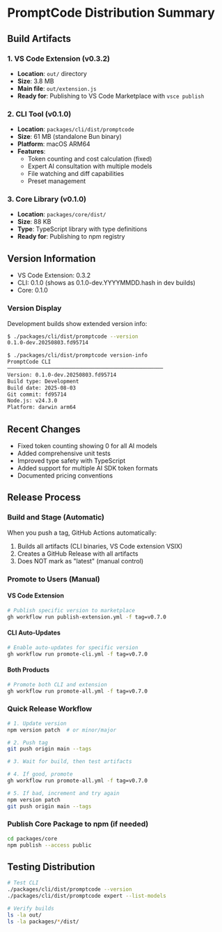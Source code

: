 # PromptCode Distribution Summary

## Build Artifacts

### 1. VS Code Extension (v0.3.2)
- **Location**: `out/` directory
- **Size**: 3.8 MB
- **Main file**: `out/extension.js`
- **Ready for**: Publishing to VS Code Marketplace with `vsce publish`

### 2. CLI Tool (v0.1.0)
- **Location**: `packages/cli/dist/promptcode`
- **Size**: 61 MB (standalone Bun binary)
- **Platform**: macOS ARM64
- **Features**: 
  - Token counting and cost calculation (fixed)
  - Expert AI consultation with multiple models
  - File watching and diff capabilities
  - Preset management

### 3. Core Library (v0.1.0)
- **Location**: `packages/core/dist/`
- **Size**: 88 KB
- **Type**: TypeScript library with type definitions
- **Ready for**: Publishing to npm registry

## Version Information
- VS Code Extension: 0.3.2
- CLI: 0.1.0 (shows as 0.1.0-dev.YYYYMMDD.hash in dev builds)
- Core: 0.1.0

### Version Display
Development builds show extended version info:
```bash
$ ./packages/cli/dist/promptcode --version
0.1.0-dev.20250803.fd95714

$ ./packages/cli/dist/promptcode version-info
PromptCode CLI
──────────────────────────────────────────────────
Version: 0.1.0-dev.20250803.fd95714
Build type: Development
Build date: 2025-08-03
Git commit: fd95714
Node.js: v24.3.0
Platform: darwin arm64
```

## Recent Changes
- Fixed token counting showing 0 for all AI models
- Added comprehensive unit tests
- Improved type safety with TypeScript
- Added support for multiple AI SDK token formats
- Documented pricing conventions

## Release Process

### Build and Stage (Automatic)
When you push a tag, GitHub Actions automatically:
1. Builds all artifacts (CLI binaries, VS Code extension VSIX)
2. Creates a GitHub Release with all artifacts
3. Does NOT mark as "latest" (manual control)

### Promote to Users (Manual)

#### VS Code Extension
```bash
# Publish specific version to marketplace
gh workflow run publish-extension.yml -f tag=v0.7.0
```

#### CLI Auto-Updates
```bash
# Enable auto-updates for specific version
gh workflow run promote-cli.yml -f tag=v0.7.0
```

#### Both Products
```bash
# Promote both CLI and extension
gh workflow run promote-all.yml -f tag=v0.7.0
```

### Quick Release Workflow
```bash
# 1. Update version
npm version patch  # or minor/major

# 2. Push tag
git push origin main --tags

# 3. Wait for build, then test artifacts

# 4. If good, promote
gh workflow run promote-all.yml -f tag=v0.7.0

# 5. If bad, increment and try again
npm version patch
git push origin main --tags
```

### Publish Core Package to npm (if needed)
```bash
cd packages/core
npm publish --access public
```

## Testing Distribution
```bash
# Test CLI
./packages/cli/dist/promptcode --version
./packages/cli/dist/promptcode expert --list-models

# Verify builds
ls -la out/
ls -la packages/*/dist/
```